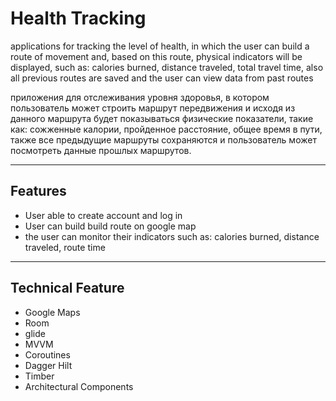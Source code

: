 <h1 >Health Tracking </h1> 
 applications for tracking the level of health, in which the user can build a route of movement and, based on this route, physical indicators will be displayed, such as: calories burned, distance traveled, total travel time, also all previous routes are saved and the user can view data from past routes

 приложения для отслеживания уровня здоровья, в котором пользователь может строить маршрут передвижения и исходя из данного маршрута будет показываться физические показатели, такие как: сожженные калории, пройденное расстояние, общее время в пути, также все предыдущие маршруты сохраняются и пользователь может посмотреть данные прошлых маршрутов.

___

## Features
+ User able to create account and log in
+ User can build build route on google map
+ the user can monitor their indicators such as: calories burned, distance traveled, route time

___

## Technical Feature

+ Google Maps
+ Room 
+ glide
+ MVVM
+ Coroutines
+ Dagger Hilt
+ Timber
+ Architectural Components
